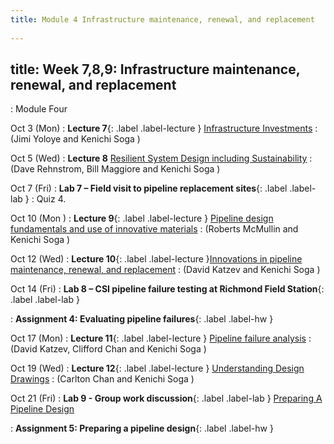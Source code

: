 ```yaml
---
title: Module 4 Infrastructure maintenance, renewal, and replacement
 
---
```

title: Week 7,8,9: Infrastructure maintenance, renewal, and replacement
---
: Module Four

Oct 3 (Mon) 
: **Lecture 7**{: .label .label-lecture } [Infrastructure Investments](/CivEng112/lectures/10-03) 
: (Jimi Yoloye and Kenichi Soga )

Oct 5 (Wed) 
: **Lecture 8** [Resilient System Design including Sustainability](/CivEng112/lectures/10-05) 
: (Dave Rehnstrom, Bill Maggiore and Kenichi Soga )

Oct 7 (Fri) 
: **Lab 7 – Field visit to pipeline replacement sites**{: .label .label-lab } 
: Quiz 4.

Oct 10 (Mon ) 
: **Lecture 9**{: .label .label-lecture } [Pipeline design fundamentals and use of innovative materials](/CivEng112/lectures/10-10) 
: (Roberts McMullin and Kenichi Soga )

Oct 12 (Wed) 
: **Lecture 10**{: .label .label-lecture }[Innovations in pipeline maintenance, renewal, and replacement](/CivEng112/lectures/10-12) 
: (David Katzev and Kenichi Soga )

Oct 14 (Fri) 
: **Lab 8 – CSI pipeline failure testing at Richmond Field Station**{: .label .label-lab }

: **Assignment 4: Evaluating pipeline failures**{: .label .label-hw }

Oct 17 (Mon) 
: **Lecture 11**{: .label .label-lecture } [Pipeline failure analysis](/CivEng112/lectures/10-17) 
: (David Katzev, Clifford Chan and Kenichi Soga )

Oct 19 (Wed) 
: **Lecture 12**{: .label .label-lecture } [Understanding Design Drawings](/CivEng112/lectures/10-19) 
: (Carlton Chan and Kenichi Soga )

Oct 21 (Fri) 
: **Lab 9 - Group work discussion**{: .label .label-lab } [Preparing A Pipeline Design](/CivEng112/lectures/10-21_lab)

: **Assignment 5: Preparing a pipeline design**{: .label .label-hw }